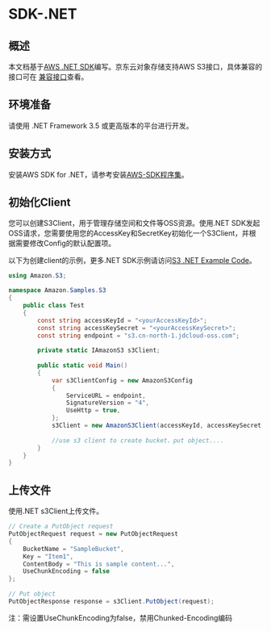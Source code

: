 # SDK-.NET

## 概述

本文档基于[AWS .NET SDK](https://aws.amazon.com/cn/sdk-for-net/)编写。京东云对象存储支持AWS S3接口，具体兼容的接口可在
[兼容接口](../Compatibility-API/Compatibility-API-Overview.md)查看。

## 环境准备

请使用 .NET Framework 3.5 或更高版本的平台进行开发。

## 安装方式

安装AWS SDK for .NET，请参考安装[AWS-SDK程序集](https://docs.aws.amazon.com/zh_cn/sdk-for-net/v3/developer-guide/net-dg-install-assemblies.html?shortFooter=true)。

## 初始化Client

您可以创建S3Client，用于管理存储空间和文件等OSS资源。使用.NET SDK发起OSS请求，您需要使用您的AccessKey和SecretKey初始化一个S3Client，并根据需要修改Config的默认配置项。

以下为创建client的示例，更多.NET SDK示例请访问[S3 .NET Example Code](https://docs.aws.amazon.com/zh_cn/sdk-for-net/v3/developer-guide/s3-apis-intro.html?shortFooter=true)。

```C#
using Amazon.S3;

namespace Amazon.Samples.S3
{
    public class Test
    {
        const string accessKeyId = "<yourAccessKeyId>";
        const string accessKeySecret = "<yourAccessKeySecret>";
        const string endpoint = "s3.cn-north-1.jdcloud-oss.com";
        
        private static IAmazonS3 s3Client;
        
        public static void Main()
        {
            var s3ClientConfig = new AmazonS3Config
            {
                ServiceURL = endpoint,
                SignatureVersion = "4",
                UseHttp = true,
            };
            s3Client = new AmazonS3Client(accessKeyId, accessKeySecret, s3ClientConfig);
           
            //use s3 client to create bucket、put object....
        }
    }
}
```

## 上传文件
使用.NET s3Client上传文件。
```C#
// Create a PutObject request
PutObjectRequest request = new PutObjectRequest
{
    BucketName = "SampleBucket",
    Key = "Item1",
    ContentBody = "This is sample content...",
    UseChunkEncoding = false
};
 
// Put object
PutObjectResponse response = s3Client.PutObject(request);
```

注：需设置UseChunkEncoding为false，禁用Chunked-Encoding编码
